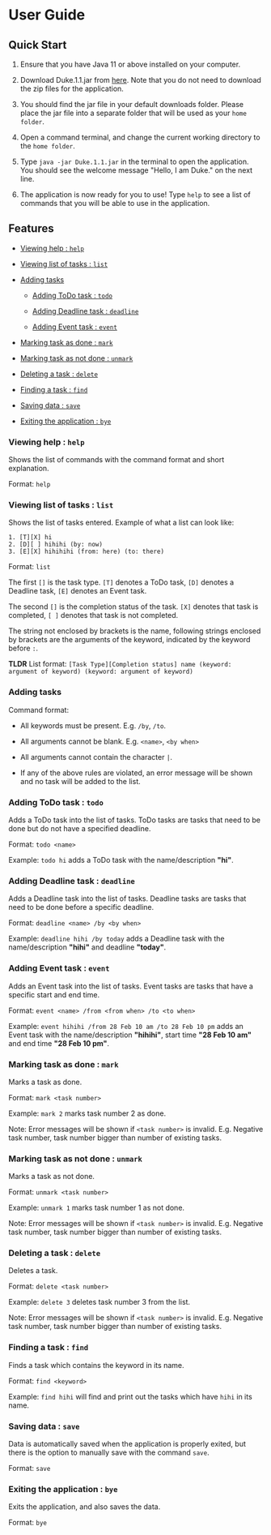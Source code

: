 # User Guide

## Quick Start

1. Ensure that you have Java 11 or above installed on your computer.

2. Download Duke.1.1.jar from [here](https://github.com/tyuyang/ip/releases/tag/Duke_1.1.0). Note that you do not need to download the zip files for the application.

3. You should find the jar file in your default downloads folder. Please place the jar file into a separate folder that will be used as your `home folder`.

4. Open a command terminal, and change the current working directory to the `home folder`. 

5. Type ```java -jar Duke.1.1.jar``` in the terminal to open the application. You should see the welcome message "Hello, I am Duke." on the next line.

6. The application is now ready for you to use! Type `help` to see a list of commands that you will be able to use in the application.



## Features 

* [Viewing help : `help`](#viewing-help--help)

* [Viewing list of tasks : `list`](#viewing-list-of-tasks--list)

* [Adding tasks](#adding-tasks)

  * [Adding ToDo task : `todo`](#adding-todo-task--todo)

  * [Adding Deadline task : `deadline`](#adding-deadline-task--deadline)

  * [Adding Event task : `event`](#adding-event-task--event)

* [Marking task as done : `mark`](#marking-task-as-done--mark)

* [Marking task as not done : `unmark`](#marking-task-as-not-done--unmark)

* [Deleting a task : `delete`](#deleting-a-task--delete)

* [Finding a task : `find`](#finding-a-task--find)

* [Saving data : `save`](#saving-data--save)

* [Exiting the application : `bye`](#exiting-the-application--bye)



### Viewing help : `help`

Shows the list of commands with the command format and short explanation.

Format: `help`



### Viewing list of tasks : `list`

Shows the list of tasks entered. Example of what a list can look like:

```
1. [T][X] hi
2. [D][ ] hihihi (by: now)
3. [E][X] hihihihi (from: here) (to: there)
```

Format: `list`

The first `[]` is the task type. `[T]` denotes a ToDo task, `[D]` denotes a Deadline task, `[E]` denotes an Event task.

The second `[]` is the completion status of the task. `[X]` denotes that task is completed, `[ ]` denotes that task is not completed.

The string not enclosed by brackets is the name, following strings enclosed by brackets are the arguments of the keyword, indicated by the keyword before `:`.

**TLDR** 
List format: `[Task Type][Completion status] name (keyword: argument of keyword) (keyword: argument of keyword)`



### Adding tasks

Command format:

* All keywords must be present. E.g. `/by`, `/to`.

* All arguments cannot be blank. E.g. `<name>`, `<by when>`

* All arguments cannot contain the character `|`.

* If any of the above rules are violated, an error message will be shown and no task will be added to the list.



### Adding ToDo task : `todo`

Adds a ToDo task into the list of tasks. ToDo tasks are tasks that need to be done but do not have a specified deadline.

Format: `todo <name>`

Example: `todo hi` adds a ToDo task with the name/description **"hi"**.



### Adding Deadline task : `deadline`

Adds a Deadline task into the list of tasks. Deadline tasks are tasks that need to be done before a specific deadline.

Format: `deadline <name> /by <by when>`

Example: `deadline hihi /by today` adds a Deadline task with the name/description **"hihi"** and deadline **"today"**.



### Adding Event task : `event`

Adds an Event task into the list of tasks. Event tasks are tasks that have a specific start and end time.

Format: `event <name> /from <from when> /to <to when>`

Example: `event hihihi /from 28 Feb 10 am /to 28 Feb 10 pm` adds an Event task with the name/description **"hihihi"**, start time **"28 Feb 10 am"** and end time **"28 Feb 10 pm"**.



### Marking task as done : `mark`

Marks a task as done. 

Format: `mark <task number>`

Example: `mark 2` marks task number 2 as done.

Note: Error messages will be shown if `<task number>` is invalid. E.g. Negative task number, task number bigger than number of existing tasks.



### Marking task as not done : `unmark`

Marks a task as not done.

Format: `unmark <task number>`

Example: `unmark 1` marks task number 1 as not done.

Note: Error messages will be shown if `<task number>` is invalid. E.g. Negative task number, task number bigger than number of existing tasks.



### Deleting a task : `delete`

Deletes a task.

Format: `delete <task number>`

Example: `delete 3` deletes task number 3 from the list.

Note: Error messages will be shown if `<task number>` is invalid. E.g. Negative task number, task number bigger than number of existing tasks.



### Finding a task : `find`

Finds a task which contains the keyword in its name.

Format: `find <keyword>`

Example: `find hihi` will find and print out the tasks which have `hihi` in its name.



### Saving data : `save`

Data is automatically saved when the application is properly exited, but there is the option to manually save with the command `save`.

Format: `save`



### Exiting the application : `bye`

Exits the application, and also saves the data.

Format: `bye`